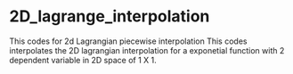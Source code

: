 # 2D_lagrange_interpolation
This codes for 2d Lagrangian piecewise interpolation
This codes interpolates the 2D lagrangian interpolation for a exponetial function with
2 dependent variable in 2D space of 1 X 1. 
